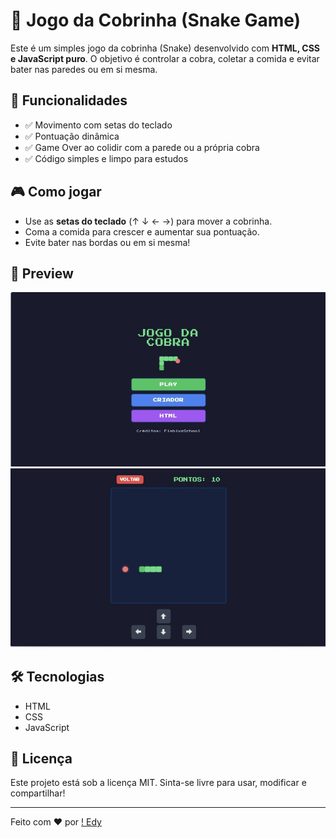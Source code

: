 # 🐍 Jogo da Cobrinha (Snake Game)

Este é um simples jogo da cobrinha (Snake) desenvolvido com **HTML, CSS e JavaScript puro**. O objetivo é controlar a cobra, coletar a comida e evitar bater nas paredes ou em si mesma.

## 🚀 Funcionalidades

- ✅ Movimento com setas do teclado
- ✅ Pontuação dinâmica
- ✅ Game Over ao colidir com a parede ou a própria cobra
- ✅ Código simples e limpo para estudos

## 🎮 Como jogar

- Use as **setas do teclado** (↑ ↓ ← →) para mover a cobrinha.
- Coma a comida para crescer e aumentar sua pontuação.
- Evite bater nas bordas ou em si mesma!

## 📸 Preview

![Snake Game Preview](gameabertura.png)
![Snake Game Preview](game.png)

## 🛠 Tecnologias

- HTML
- CSS
- JavaScript

## 📄 Licença

Este projeto está sob a licença MIT. Sinta-se livre para usar, modificar e compartilhar!

---

Feito com ❤️ por [! Edy](https://github.com/fishixzschool)
